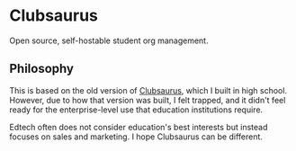 # Clubsaurus
Open source, self-hostable student org management. 

## Philosophy
This is based on the old version of [Clubsaurus](https://github.com/CoasterFan5/Clubsaurus-old), which I built in high school. However, due to how that version was built, I felt trapped, and it didn't feel ready for the enterprise-level use that education institutions require. 

Edtech often does not consider education's best interests but instead focuses on sales and marketing. I hope Clubsaurus can be different. 
